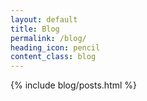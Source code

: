 ```yaml
---
layout: default
title: Blog
permalink: /blog/
heading_icon: pencil
content_class: blog
---
```


{% include blog/posts.html %}
